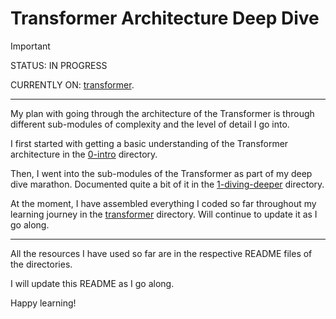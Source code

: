 # Transformer Architecture Deep Dive

> [!IMPORTANT]
> STATUS: IN PROGRESS
>
> CURRENTLY ON: [transformer](./transformer/).

---

My plan with going through the architecture of the Transformer is through different sub-modules of complexity and the level of detail I go into.

I first started with getting a basic understanding of the Transformer architecture in the [0-intro](./0-intro/README.md) directory.

Then, I went into the sub-modules of the Transformer as part of my deep dive marathon. Documented quite a bit of it in the [1-diving-deeper](./1-diving-deeper/README.md) directory.

At the moment, I have assembled everything I coded so far throughout my learning journey in the [transformer](./transformer/README.md) directory. Will continue to update it as I go along.

---

All the resources I have used so far are in the respective README files of the directories.

I will update this README as I go along.

Happy learning!
